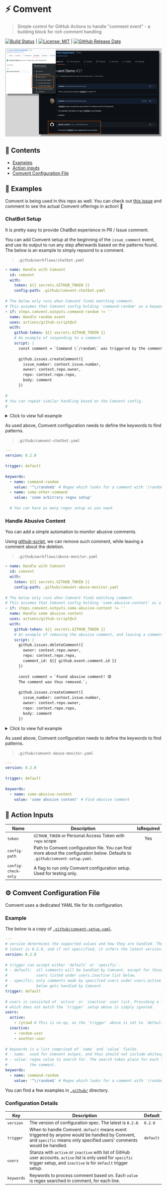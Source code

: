 # ⚡️ Comvent

> Simple control for GitHub Actions to handle "comment event" - a building block for rich comment handling

[![Build Status](https://github.com/rytswd/comvent/workflows/build-test/badge.svg)](build-status) | [![License: MIT](https://img.shields.io/badge/License-MIT-powderblue.svg)](mit) | [![GitHub Release Date](https://img.shields.io/github/release-date/rytswd/comvent?color=powderblue)](releases)

![Example in action](./doc/asset/example01.png)

<!--Placeholder-->

[build-status]: https://github.com/rytswd/comvent/actions
[mit]: https://opensource.org/licenses/MIT
[releases]: https://github.com/rytswd/comvent/releases

## 🌅 Contents

- [Examples](#-examples)
- [Action inputs](#-action-inputs)
- [Comvent Configuration File](#%EF%B8%8F-comvent-configuration-file)

## 🚀 Examples

Comvent is being used in this repo as well. You can check out [this issue](https://github.com/rytswd/comvent/issues/24) and comment to see the actual Comvent offerings in action! 🏃

### ChatBot Setup

It is pretty easy to provide ChatBot experience in PR / Issue comment.

You can add Comvent setup at the beginning of the `issue_comment` event, and use its output to run any step afterwards based on the patterns found. The below is an example to simply repsond to a comment.

> `.github/workflows/chatbot.yaml`

```yaml
- name: Handle with Comvent
  id: comvent
  with:
    token: ${{ secrets.GITHUB_TOKEN }}
    config-path: .github/comvent-chatbot.yaml

# The below only runs when Comvent finds matching comment.
# This assumes that Comvent config holding 'command-random' as a keyword.
- if: steps.comvent.outputs.command-random != ''
  name: Handle random event
  uses: actions/github-script@v3
  with:
    github-token: ${{ secrets.GITHUB_TOKEN }}
    # An example of responding to a comment.
    script: |
      const comment = `Command \`/random\` was triggered by the comment`;

      github.issues.createComment({
        issue_number: context.issue.number,
        owner: context.repo.owner,
        repo: context.repo.repo,
        body: comment
      })

#
# You can repeat similar handling based on the Comvent config.
#
```

<details>
<summary>Click to view full example</summary>

> `.github/workflows/chatbot.yaml`

```yaml
name: ChatBot
on:
  issue_comment:
    # This shouldn't be called for comment deletion
    types:
      - created
      - edited

jobs:
  chatbot:
    name: With latest code base
    runs-on: ubuntu-latest

    steps:
      - name: Handle with Comvent
        id: comvent
        with:
          token: ${{ secrets.GITHUB_TOKEN }}
          config-path: .github/comvent-chatbot.yaml

      # The below only runs when Comvent finds matching comment.
      # This assumes that Comvent config holding 'command-random' as a keyword.
      - if: steps.comvent.outputs.command-random != ''
        name: Handle random event
        uses: actions/github-script@v3
        with:
          github-token: ${{ secrets.GITHUB_TOKEN }}
          # An example of responding to a comment.
          script: |
            const comment = `Command \`/random\` was triggered by the comment`;

            github.issues.createComment({
              issue_number: context.issue.number,
              owner: context.repo.owner,
              repo: context.repo.repo,
              body: comment
            })

      #
      # You can repeat similar handling based on the Comvent config.
      #
```

</details>

As used above, Comvent configuration needs to define the keywords to find patterns.

> `.github/comvent-chatbot.yaml`

```yaml
---
version: 0.2.0

trigger: default

keywords:
  - name: command-random
    value: '^\/random$' # Regex which looks for a comment with '/random'
  - name: some-other-command
    value: 'some arbitrary regex setup'

  # You can have as many regex setup as you need.
```

### Handle Abusive Content

You can add a simple automation to monitor abusive comments.

Using [github-script](https://github.com/actions/github-script), we can remove such comment, while leaving a comment about the deletion.

> `.github/workflows/abuse-monitor.yaml`

```yaml
- name: Handle with Comvent
  id: comvent
  with:
    token: ${{ secrets.GITHUB_TOKEN }}
    config-path: .github/comvent-abuse-monitor.yaml

# The below only runs when Comvent finds matching comment.
# This assumes that Comvent config holding 'some-abusive-content' as a keyword.
- if: steps.comvent.outputs.some-abusive-content != ''
  name: Handle some abusive content
  uses: actions/github-script@v3
  with:
    github-token: ${{ secrets.GITHUB_TOKEN }}
    # An example of removing the abusive comment, and leaving a comment about the deletion.
    script: |
      github.issues.deleteComment({
        owner: context.repo.owner,
        repo: context.repo.repo,
        comment_id: ${{ github.event.comment.id }}
      })

      const comment = `Found abusive comment! 😰
      The comment was thus removed.`;

      github.issues.createComment({
        issue_number: context.issue.number,
        owner: context.repo.owner,
        repo: context.repo.repo,
        body: comment
      })
```

<details>
<summary>Click to view full example</summary>

> `.github/workflows/abuse-monitor.yaml`

```yaml
name: Monitor Abusive Comments
on:
  issue_comment:
    # This shouldn't be called for comment deletion
    types:
      - created
      - edited

jobs:
  abuse-monitor:
    name: With latest code base
    runs-on: ubuntu-latest

    steps:
      - name: Handle with Comvent
        id: comvent
        with:
          token: ${{ secrets.GITHUB_TOKEN }}
          config-path: .github/comvent-abuse-monitor.yaml

      # The below only runs when Comvent finds matching comment.
      # This assumes that Comvent config holding 'some-abusive-content' as a keyword.
      - if: steps.comvent.outputs.some-abusive-content != ''
        name: Handle some abusive content
        uses: actions/github-script@v3
        with:
          github-token: ${{ secrets.GITHUB_TOKEN }}
          # An example of removing the abusive comment, and leaving a comment about the deletion.
          script: |
            github.issues.deleteComment({
              owner: context.repo.owner,
              repo: context.repo.repo,
              comment_id: ${{ github.event.comment.id }}
            })

            const comment = `Found abusive comment! 😰
            The comment was thus removed.`;

            github.issues.createComment({
              issue_number: context.issue.number,
              owner: context.repo.owner,
              repo: context.repo.repo,
              body: comment
            })
```

</details>

As used above, Comvent configuration needs to define the keywords to find patterns.

> `.github/comvent-abuse-monitor.yaml`

```yaml
---
version: 0.2.0

trigger: default

keywords:
  - name: some-abusive-content
    value: 'some abusive content' # Find abusive comment
```

## 🧪 Action Inputs

| Name                | Description                                                                                                                    | IsRequired |
| ------------------- | ------------------------------------------------------------------------------------------------------------------------------ | :--------: |
| `token`             | `GITHUB_TOKEN` or Personal Access Token with `repo` scope                                                                      |    Yes     |
| `config-path`       | Path to Comvent configuration file. You can find more about the configuration below. Defaults to `.github/comvent-setup.yaml`. |            |
| `config-check-only` | A flag to run only Comvent configuration setup. Used for testing only.                                                         |            |

## ⚙️ Comvent Configuration File

Comvent uses a dedicated YAML file for its configuration.

### Example

The below is a copy of [`.github/comvent-setup.yaml`](https://github.com/rytswd/comvent/blob/main/.github/comvent-setup.yaml).

```yaml
---
# version determines the supported values and how they are handled. The current
# latest is 0.2.0, and if not speccified, it infers the latest version.
version: 0.2.0

# trigger can accept either `default` or `specific`.
# - default:  all comments will be handled by Comvent, except for those from
#             users listed under users.inactive list below.
# - specific: only comments made by specified users under users.active list
#             below gets handled by Comvent.
trigger: default

# users is consisted of `active` or `inactive` user list. Providing a list
# which does not match the `trigger` setup above is simply ignored.
users:
  active:
    - rytswd # This is no-op, as the `trigger` above is set to `default`
  inactive:
    - random-user
    - another-user

# keywords is a list comprised of `name` and `value` fields.
# - name:  used for Comvent output, and thus should not include whitespace.
# - value: regex value to search for. The search takes place for each line in
#          the comment.
keywords:
  - name: command-random
    value: '^\/random$' # Regex which looks for a comment with '/random'
```

You can find a few examples in [`.github/`](https://github.com/rytswd/comvent/tree/main/.github) directory.

### Configuration Details

| Key        | Description                                                                                                                                                                   | Default   |
| ---------- | ----------------------------------------------------------------------------------------------------------------------------------------------------------------------------- | --------- |
| `version`  | The version of configuration spec. The latest is `0.2.0`.                                                                                                                     | `0.2.0`   |
| `trigger`  | When to handle Comvent. `default` means event triggered by anyone would be handled by Comvent, and `specific` means only specified users' comments would be handled.          | `default` |
| `users`    | Stanza with `active` or `inactive` with list of GitHub user accounts. `active` list is only used for `specific` trigger setup, and `inactive` is for `default` trigger setup. |           |
| `keywords` | Keywords to process comment based on. Each `value` is regex searched in comment, for each line.                                                                               |           |
